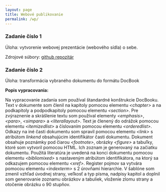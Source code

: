 ```yaml
---
layout: page
title: Webové publikovanie
permalink: /wp/
---
```


### Zadanie číslo 1

Úloha: vytvorenie webovej prezentácie (webového sídla) o sebe.

Zdrojové súbory: [github repozitár](https://github.com/MartinOlejar/MartinOlejar.github.io)

### Zadanie číslo 2

Úloha: transformácia vybraného dokumentu do formátu DocBook

**Popis vypracovania:**

Na vypracovanie zadania som používal štandardné konštrukcie DocBooku. Text v dokumente som členil na kapitoly pomocou elementu _&lt;chapter&gt;_ a na podkapitoly a podpodkapitoly pomocou elementu _&lt;section&gt;_. Pre zvýraznenie a skrášlenie textu som používal elementy _&lt;emphasis&gt;_, _&lt;para&gt;_, _&lt;simpara&gt;_ a _&lt;literallayout&gt;_. Text je členený do odrážok pomocou elementu _&lt;itemizedlist&gt;_ a číslovaním pomocou elementu _&lt;orderedlist&gt;_. Odkazy na iné časti dokumentu som spravil pomocou elementu _&lt;link&gt;_ s atribútom _linkend_ obsahujúcim identifikátor časti dokumentu. Dokument obsahuje poznámky pod čiarou _&lt;footnote&gt;_, obrázky _&lt;figure&gt;_ a tabuľky, ktoré som vytvoril pomocou HTML. Ich zoznam je generovaný na začiatku dokumentu. Použitá literatúra je uvedená na konci dokumentu pomocou elementu _&lt;bibliomixed&gt;_ s nastaveným atribútom identifikátora, na ktorý sa odkazujem pomocou elementu _&lt;xref&gt;_. Register pojmov sa vytvára pomocou elementu _&lt;indexterm&gt;_ s 2 úrovňami hierarchie. V šablóne som zmenil vzhľad úvodnej strany, veľkosť a typ písma, nadpisy kapitol a doplnil som generovanie zoznamu obrázkov a tabuliek, vloženie zlomu strany a otočenie obrázku o 90 stupňov.


